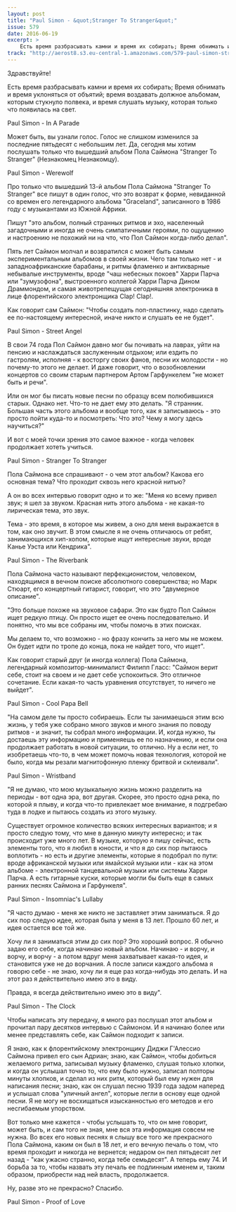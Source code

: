 ```yaml
---
layout: post
title: "Paul Simon - &quot;Stranger To Stranger&quot;"
issue: 579
date: 2016-06-19
excerpt: >
    Есть время разбрасывать камни и время их собирать; Время обнимать и время уклоняться от объятий; время воздавать должное альбомам, которым стукнуло полвека, и время слушать музыку, которая только что появилась на свет.
track: "http://aerost8.s3.eu-central-1.amazonaws.com/579-paul-simon-stranger-to-stranger.mp3"
---
```


Здравствуйте!

Есть время разбрасывать камни и время их собирать; Время обнимать и время уклоняться от объятий; время воздавать должное альбомам, которым стукнуло полвека, и время слушать музыку, которая только что появилась на свет.

Paul Simon - In A Parade

Может быть, вы узнали голос. Голос не слишком изменился за последние пятьдесят с небольшим лет. Да, сегодня мы хотим послушать только что вышедший альбом Пола Саймона "Stranger To Stranger" (Незнакомец Незнакомцу).

Paul Simon - Werewolf

Про только что вышедший 13-й альбом Пола Саймона "Stranger To Stranger" все пишут в один голос, что это возврат к форме, невиданной со времен его легендарного альбома "Graceland", записанного в 1986 году с музыкантами из Южной Африки.

Пишут "это альбом, полный странных ритмов и эхо, населенный загадочными и иногда не очень симпатичными героями, по ощущению и настроению не похожий ни на что, что Пол Саймон когда-либо делал".

Пять лет Саймон молчал и возвратился с может быть самым экспериментальным альбомов в своей жизни. Чего там только нет - и западноафриканские барабаны, и ритмы фламенко и антикварные небывалые инструменты, вроде "чаш небесных покоев" Харри Парча или "зумузофона", выстроенного коллегой Харри Парча Дином Драммондом, и самая животрепещущая сегодняшняя электроника в лице флорентийского электронщика Clap! Clap!.

Как говорит сам Саймон: "Чтобы создать поп-пластинку, надо сделать ее по-настоящему интересной, иначе никто и слушать ее не будет".

Paul Simon - Street Angel

В свои 74 года Пол Саймон давно мог бы почивать на лаврах, уйти на пенсию и наслаждаться заслуженным отдыхом; или ездить по гастролям, исполняя - к восторгу своих фанов, песни их молодости - но почему-то этого не делает. И даже говорит, что о возобновлении концертов со своим старым партнером Артом Гарфункелем "не может быть и речи".

Или он мог бы писать новые песни по образцу всем полюбившихся старых. Однако нет. Что-то не дает ему это делать. "Я странник. Большая часть этого альбома и вообще того, как я записываюсь - это просто пойти куда-то и посмотреть: Что это? Чему я могу здесь научиться?"

И вот с моей точки зрения это самое важное - когда человек продолжает хотеть учиться.

Paul Simon - Stranger To Stranger

Пола Саймона все спрашивают - о чем этот альбом? Какова его основная тема? Что проходит сквозь него красной нитью?

А он во всех интервью говорит одно и то же: "Меня ко всему привел звук; я шел за звуком. Красная нить этого альбома - не какая-то лирическая тема, это звук.

Тема - это время, в которое мы живем, а оно для меня выражается в том, как оно звучит. В этом смысле я не очень отличаюсь от ребят, занимающихся хип-хопом, которые ищут интересные звуки, вроде Канье Уэста или Кендрика".

Paul Simon - The Riverbank

Пола Саймона часто называют перфекционистом, человеком, находящимся в вечном поиске абсолютного совершенства; но Марк Стюарт, его концертный гитарист, говорит, что это "двумерное описание".

"Это больше похоже на звуковое сафари. Это как будто Пол Саймон ищет редкую птицу. Он просто ищет ее очень последовательно. И понятно, что мы все собраны им, чтобы помочь в этих поисках.

Мы делаем то, что возможно - но фразу кончить за него мы не можем. Он будет идти по тропе до конца, пока не найдет того, что ищет".

Как говорит старый друг (и иногда коллега) Пола Саймона, легендарный композитор-минималист Филипп Гласс: "Саймон верит себе, стоит на своем и не дает себе успокоиться. Это отличное сочетание. Если какая-то часть уравнения отсутствует, то ничего не выйдет".

Paul Simon - Cool Papa Bell

"На самом деле ты просто собираешь. Если ты занимаешься этим всю жизнь, у тебя уже собрано много звуков и много знания по поводу ритмов - и значит, ты собрал много информации. И, когда нужно, ты достаешь эту информацию и применяешь ее по назначению, и если она продолжает работать в новой ситуации, то отлично. Ну а если нет, то изобретаешь что-то, в чем может помочь новая технология, которой не было, когда мы резали магнитофонную пленку бритвой и склеивали".

Paul Simon - Wristband

"Я не думаю, что мою музыкальную жизнь можно разделить на периоды - вот одна эра, вот другая. Скорее, это просто одна река, по которой я плыву, и когда что-то привлекает мое внимание, я подгребаю туда в лодке и пытаюсь создать из этого музыку.

Существует огромное количество всяких интересных вариантов; и я просто следую тому, что мне в данную минуту интересно; и так происходит уже много лет. В музыке, которую я пишу сейчас, есть элементы того, что я любил в юности, и что я до сих пор пытаюсь воплотить - но есть и другие элементы, которые я подобрал по пути: вроде африканской музыки или ямайской музыки или - как на этом альбоме - электронной танцевальной музыки или системы Харри Парча. А есть гитарные куски, которые могли бы быть еще в самых ранних песнях Саймона и Гарфункеля".

Paul Simon - Insomniac's Lullaby

"Я часто думаю - меня же никто не заставляет этим заниматься. Я до сих пор следую идее, которая была у меня в 13 лет. Прошло 60 лет, и идея остается все той же.

Хочу ли я заниматься этим до сих пор? Это хороший вопрос. Я обычно задаю его себе, когда начинаю новый альбом. Начинаю - и ворчу, и ворчу, и ворчу - а потом вдруг меня захватывает какая-то идея, и становится уже не до ворчания. А после записи каждого альбома я говорю себе - не знаю, хочу ли я еще раз когда-нибудь это делать. И на этот раз я действительно имею это в виду.

Правда, я всегда действительно имею это в виду".

Paul Simon - The Clock

Чтобы написать эту передачу, я много раз послушал этот альбом и прочитал пару десятков интервью с Саймоном. И я начинаю более или менее представлять себе, как Саймон подходит к записи.

Я знаю, как к флорентийскому электронщику Диджи Г'Алессио Саймона привел его сын Адриан; знаю, как Саймон, чтобы добиться желаемого ритма, записывал музыку фламенко, слушая только хлопки, и когда он услышал точно то, что ему было нужно, записал полторы минуты хлопков, и сделал из них ритм, который был ему нужен для написания песни; знаю, как он слушал песню 1939 года задом наперед и услышал слова "уличный ангел", которые легли в основу еще одной песни. Я не могу не восхищаться изысканностью его методов и его несгибаемым упорством.

Вот только мне кажется - чтобы услышать то, что он мне говорит, может быть, и сам того не зная, мне вся эта информация совсем не нужна. Во всех его новых песнях я слышу все того же прекрасного Пола Саймона, каким он был в 18 лет, и его вечную печаль о том, что время проходит и никогда не вернется; недаром он пел пятьдесят лет назад - "как ужасно странно, когда тебе семьдесят". А теперь ему 74. И борьба за то, чтобы назвать эту печаль ее подлинным именем и, таким образом, приобрести над ней власть, продолжается.

Ну, разве это не прекрасно? Спасибо.

Paul Simon - Proof of Love
